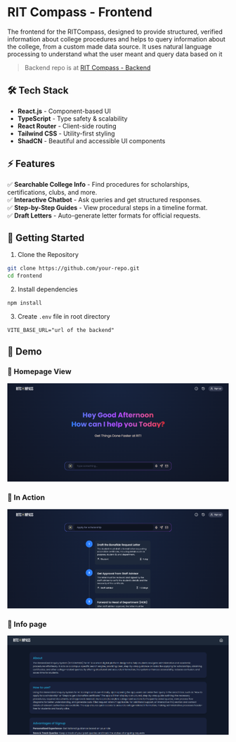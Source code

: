 # RIT Compass - Frontend

The frontend for the RITCompass, designed to provide structured, verified information about college procedures and helps
to query information about the college, from a custom made data source. It uses natural language processing to
understand what the user meant and query data based on it

> Backend repo is at [RIT Compass - Backend](https://github.com/fbn776/RITCompass-backend)

## 🛠 Tech Stack

- **React.js** - Component-based UI
- **TypeScript** - Type safety & scalability
- **React Router** - Client-side routing
- **Tailwind CSS** - Utility-first styling
- **ShadCN** - Beautiful and accessible UI components


## ⚡ Features

✅ **Searchable College Info** - Find procedures for scholarships, certifications, clubs, and more.  
✅ **Interactive Chatbot** - Ask queries and get structured responses.  
✅ **Step-by-Step Guides** - View procedural steps in a timeline format.  
✅ **Draft Letters** - Auto-generate letter formats for official requests.

## 🚀 Getting Started

1. Clone the Repository
```sh
git clone https://github.com/your-repo.git
cd frontend
```

2. Install dependencies
```sh
npm install
```

3. Create `.env` file in root directory
```dotenv
VITE_BASE_URL="url of the backend"
```

## 🎥 Demo
### 📌 Homepage View
![img1.png](/public/demoImg1.png)

### 📌 In Action
![img2.png](/public/demoImg2.png)

### 📌 Info page
![img3.png](/public/demoImg3.png)
